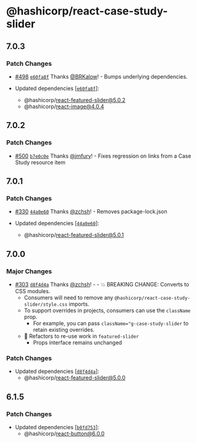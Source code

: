 # @hashicorp/react-case-study-slider

## 7.0.3

### Patch Changes

- [#498](https://github.com/hashicorp/react-components/pull/498) [`e60fa8f`](https://github.com/hashicorp/react-components/commit/e60fa8f437a98f97f6c0ed396f194192cf5e376e) Thanks [@BRKalow](https://github.com/BRKalow)! - Bumps underlying dependencies.

- Updated dependencies [[`e60fa8f`](https://github.com/hashicorp/react-components/commit/e60fa8f437a98f97f6c0ed396f194192cf5e376e)]:
  - @hashicorp/react-featured-slider@5.0.2
  - @hashicorp/react-image@4.0.4

## 7.0.2

### Patch Changes

- [#500](https://github.com/hashicorp/react-components/pull/500) [`b7e0c0e`](https://github.com/hashicorp/react-components/commit/b7e0c0e400419e66ff1d19560afbca6aaa122e4e) Thanks [@jmfury](https://github.com/jmfury)! - Fixes regression on links from a Case Study resource item

## 7.0.1

### Patch Changes

- [#330](https://github.com/hashicorp/react-components/pull/330) [`44a0e60`](https://github.com/hashicorp/react-components/commit/44a0e60b577a36978275ef1b0efa0e351a9802c6) Thanks [@zchsh](https://github.com/zchsh)! - Removes package-lock.json

- Updated dependencies [[`44a0e60`](https://github.com/hashicorp/react-components/commit/44a0e60b577a36978275ef1b0efa0e351a9802c6)]:
  - @hashicorp/react-featured-slider@5.0.1

## 7.0.0

### Major Changes

- [#303](https://github.com/hashicorp/react-components/pull/303) [`d8f4d4a`](https://github.com/hashicorp/react-components/commit/d8f4d4ae7d8f12f2f8929dd91887bb903b07a66b) Thanks [@zchsh](https://github.com/zchsh)! - - 💥 BREAKING CHANGE: Converts to CSS modules.
  - Consumers will need to remove any `@hashicorp/react-case-study-slider/style.css` imports.
  - To support overrides in projects, consumers can use the `className` prop.
    - For example, you can pass `className="g-case-study-slider` to retain existing overrides.
  - 🔨 Refactors to re-use work in `featured-slider`
    - Props interface remains unchanged

### Patch Changes

- Updated dependencies [[`d8f4d4a`](https://github.com/hashicorp/react-components/commit/d8f4d4ae7d8f12f2f8929dd91887bb903b07a66b)]:
  - @hashicorp/react-featured-slider@5.0.0

## 6.1.5

### Patch Changes

- Updated dependencies [[`b0fd753`](https://github.com/hashicorp/react-components/commit/b0fd753d7f9e5c4649424139712d4d2c5ec5ffd9)]:
  - @hashicorp/react-button@6.0.0
